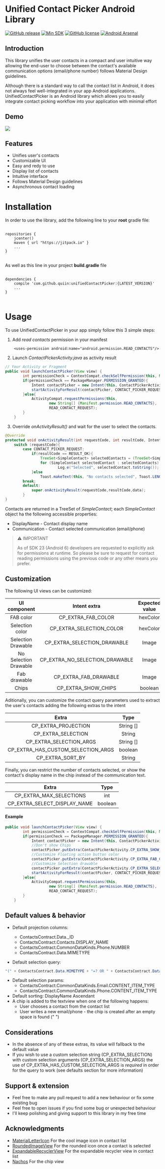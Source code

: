 # Unified Contact Picker Android Library

[![GitHub release](https://img.shields.io/github/release/quiin/UnifiedContactPicker.svg)](https://github.com/quiin/UnifiedContactPicker/releases/latest)  [![Min SDK](https://img.shields.io/badge/minSDK-15-brightgreen.svg)](https://developer.android.com/about/dashboards/index.html)  [![GitHub license](https://img.shields.io/badge/license-Apache%202-orange.svg)](https://raw.githubusercontent.com/quiin/UnifiedContactPicker/master/LICENSE)
[![Android Arsenal](https://img.shields.io/badge/Android%20Arsenal-Unified%20Contact%20Picker-brightgreen.svg?style=flat)](https://android-arsenal.com/details/1/5158) 

## Introduction

This library unifies the user contacts in a compact and user intuitive way allowing the end-user to choose between the contact's available communication options (email/phone number) follows Material Design guidelines.

Although there is a standard way to call the contact list in Android, it does not always feel well-integrated in your app
Android applications.
UnifiedContactPicker is an Android library which allows you to easily integrate contact picking workflow into your application with minimal effort

## Demo
![](https://media.giphy.com/media/26xBtXCT49aFwPmCI/source.gif)

## Features

* Unifies user's contacts
* Customizable UI
* Easy and redy to use
* Display list of contacts
* Intuitive interface
* Follows Material Design guidelines
* Asynchronous contact loading


# Installation

In order to use the library, add the following line to your **root** gradle file:
<pre> <code>
repositories {
    jcenter()
    maven { url "https://jitpack.io" }
    ...
}
</code> </pre>

As well as this line in your project **build.gradle** file
<pre> <code>
dependencies {
    compile 'com.github.quiin:unifiedContactPicker:{LATEST_VERSION}'
    ...
}
</code> </pre>

# Usage

To use UnifiedContactPicker in your app simply follow this 3 simple steps:

1. Add _read contacts_ permission in your manifest

```
    <uses-permission android:name="android.permission.READ_CONTACTS"/>
```

2. Launch _ContactPickerActivity.java_ as activity result

```java
// Your Activity or Fragment
public void launchContactPicker(View view) {
        int permissionCheck = ContextCompat.checkSelfPermission(this, Manifest.permission.READ_CONTACTS);
        if(permissionCheck == PackageManager.PERMISSION_GRANTED){
            Intent contactPicker = new Intent(this, ContactPickerActivity.class);
            startActivityForResult(contactPicker, CONTACT_PICKER_REQUEST);
        }else{
            ActivityCompat.requestPermissions(this,
                    new String[] {Manifest.permission.READ_CONTACTS},
                    READ_CONTACT_REQUEST);
        }
    }

```

3. Override _onActivityResult()_  and wait for the user to select the contacts.

```java
@Override
protected void onActivityResult(int requestCode, int resultCode, Intent data) {
    switch (requestCode){
        case CONTACT_PICKER_REQUEST:
            if(resultCode == RESULT_OK){
                TreeSet<SimpleContact> selectedContacts = (TreeSet<SimpleContact>)data.getSerializableExtra(ContactPickerActivity.CP_SELECTED_CONTACTS);
                for (SimpleContact selectedContact : selectedContacts)
                        Log.e("Selected", selectedContact.toString());
            }else
                Toast.makeText(this, "No contacts selected", Toast.LENGTH_LONG).show();
        break;
        default:
            super.onActivityResult(requestCode,resultCode,data);
        }
}

```

Contacts are returned in a TreeSet of *SimpleContact*; each *SimpleContact* object ha the following accessible properties:

* DisplayName - Contact display name
* Communication - Contact selected communication (email/phone)

> :warning:  IMPORTANT
>
>  As of SDK 23 (Android 6) developers are requested to explicitly ask for permissions at runtime. So please be sure to request for contact reading permissions using the previous code or any other means you prefer.


## Customization

The following UI views can be customized:

| UI component           |       Intent extra        | Expected value |  Type   | Sugestion |
|:----------------------:|:-------------------------:|:--------------:|:-------:|:---------:|
| FAB color              | CP_EXTRA_FAB_COLOR        | hexColor       | String  |       -   |
| Selection color        | CP_EXTRA_SELECTION_COLOR  | hexColor       | String  |       -   |
| Selection Drawable     |CP_EXTRA_SELECTION_DRAWABLE| Image          | byte [] |use PickerUtils.sendDrawable()|
| No Selection Drawable  |CP_EXTRA_NO_SELECTION_DRAWABLE| Image          | byte [] |use PickerUtils.sendDrawable()|
| Fab drawable           | CP_EXTRA_FAB_DRAWABLE     | Image          | byte [] |use PickerUtils.sendDrawable()|
| Chips                  | CP_EXTRA_SHOW_CHIPS       | boolean        | boolean |       -   |


Aditionally, you can customize the contact query parameters used to extract the user's contacts adding the following extras to the intent

| Extra                             |   Type    |
|:---------------------------------:|:---------:|
|CP_EXTRA_PROJECTION                | String [] |
|CP_EXTRA_SELECTION                 | String    |
|CP_EXTRA_SELECTION_ARGS            | String [] |
|CP_EXTRA_HAS_CUSTOM_SELECTION_ARGS | boolean   |
|CP_EXTRA_SORT_BY                   | String    |

Finally, you can restrict the number of contacts selected, or show the contact's display name in the chip instead of the communication text.

| Extra                             |   Type    |
|:---------------------------------:|:---------:|
|CP_EXTRA_MAX_SELECTIONS            | int       |
|CP_EXTRA_SELECT_DISPLAY_NAME       | boolean   |

#### Example
```java
public void launchContactPicker(View view) {
        int permissionCheck = ContextCompat.checkSelfPermission(this, Manifest.permission.READ_CONTACTS);
        if(permissionCheck == PackageManager.PERMISSION_GRANTED){
            Intent contactPicker = new Intent(this, ContactPickerActivity.class);
            //Don't show Chips
            contactPicker.putExtra(ContactPickerActivity.CP_EXTRA_SHOW_CHIPS, false);
            //Customize Floating action button color
            contactPicker.putExtra(ContactPickerActivity.CP_EXTRA_FAB_COLOR, "#FFF722");
            //Customize Selection drawable
            contactPicker.putExtra(ContactPickerActivity.CP_EXTRA_SELECTION_DRAWABLE, PickerUtils.sendDrawable(getResources(),R.drawable.my_drawable));
            startActivityForResult(contactPicker, CONTACT_PICKER_REQUEST);
        }else{
            ActivityCompat.requestPermissions(this,
                    new String[] {Manifest.permission.READ_CONTACTS},
                    READ_CONTACT_REQUEST);
        }
    }
```

## Default values & behavior

* Default projection columns:
  * ContactsContract.Data._ID
  * ContactsContract.Contacts.DISPLAY_NAME
  * ContactsContract.CommonDataKinds.Phone.NUMBER
  * ContactsContract.Data.MIMETYPE

* Default selection query:
```java
"(" + ContactsContract.Data.MIMETYPE + "=? OR " + ContactsContract.Data.MIMETYPE + "=?)"
```
* Default selection params:
  * ContactsContract.CommonDataKinds.Email.CONTENT_ITEM_TYPE
  * ContactsContract.CommonDataKinds.Phone.CONTENT_ITEM_TYPE
* Default sorting: DisplayName Ascendant
* A chip is added to the textview when one of the following happens:
  * User chooses a contact from the contact list
  * User writes a new email/phone - the chip is created after an empty space is found (" ")

## Considerations
* In the absence of any of these extras, its value will fallback to the default value
* If you wish to use a custom selection string (CP_EXTRA_SELECTION) with custom selection arguments (CP_EXTRA_SELECTION_ARGS) the use of CP_EXTRA_HAS_CUSTOM_SELECTION_ARGS is _required_ in order for the query to work (see defaults section for more information)


## Support & extension
- Feel free to make any pull request to add a new behaviour or fix some existing bug
- Feel free to open issues if you find some bug or unexpected behaviour
- I'll keep polishing and giving support to this library in my free time

## Acknowledgments

 * [MaterialLetterIcon](https://github.com/IvBaranov/MaterialLetterIcon) For the cool image icon in contact list
 * [RoundedImageView](https://github.com/vinc3m1/RoundedImageView) For the rounded icon once a contact is selected
 * [ExpandableRecyclerView](https://github.com/bignerdranch/expandable-recycler-view) For the expandable recycler view in contact list
 * [Nachos](https://github.com/hootsuite/nachos) For the chip view
